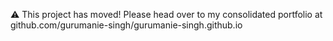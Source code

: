 ⚠️ This project has moved! Please head over to my consolidated portfolio at github.com/gurumanie-singh/gurumanie-singh.github.io
